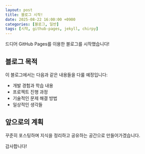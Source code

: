 ```yaml
---
layout: post
title: 블로그 시작!
date: 2025-08-22 16:00:00 +0900
categories: [블로그, 일반]
tags: [시작, github-pages, jekyll, chirpy]
---
```


드디어 GitHub Pages를 이용한 블로그를 시작했습니다!

## 블로그 목적

이 블로그에서는 다음과 같은 내용들을 다룰 예정입니다:

- 개발 경험과 학습 내용
- 프로젝트 진행 과정
- 기술적인 문제 해결 방법
- 일상적인 생각들

## 앞으로의 계획

꾸준히 포스팅하며 지식을 정리하고 공유하는 공간으로 만들어가겠습니다.

감사합니다!